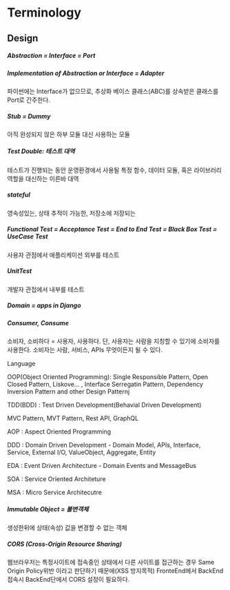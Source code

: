 # Terminology

## Design

##### Abstraction = Interface = Port

##### Implementation of Abstraction or Interface = Adapter

파이썬에는 Interface가 없으므로, 추상화 베이스 클래스(ABC)를 상속받은 클래스를 Port로 간주한다.

##### Stub = Dummy

아직 완성되지 않은 하부 모듈 대신 사용하는 모듈

##### Test Double: 테스트 대역

테스트가 진행되는 동안 운영환경에서 사용될 특정 함수, 데이터 모듈, 혹은 라이브러리 역할을 대신하는 이른바 대역

##### stateful

영속성있는, 상태 추적이 가능한, 저장소에 저장되는

##### Functional Test = Acceptance Test = End to End Test = Black Box Test = UseCase Test

사용자 관점에서 애플리케이션 외부를 테스트

##### UnitTest

개발자 관접에서 내부를 테스트

##### Domain = apps in Django

##### Consumer, Consume

소비자, 소비하다 = 사용자, 사용하다. 단, 사용자는 사람을 지칭할 수 있기에 소비자를 사용한다. 소비자는 사람, 서비스, APIs 무엇이든지 될 수 있다.

Language 

OOP(Object Oriented Programming): Single Responsible Pattern, Open Closed Pattern, Liskove... , Interface Serregatin Pattern, Dependency Inversion Pattern and other Design Patternj

TDD(BDD) : Test Driven Development(Behavial Driven Development)

MVC Pattern, MVT Pattern, Rest API, GraphQL

AOP : Aspect Oriented Programming

DDD : Domain Driven Development - Domain Model, APIs, Interface, Service, External I/O, ValueObject, Aggregate, Entity

EDA : Event Driven Architecture - Domain Events and MessageBus

SOA : Service Oriented Architeture

MSA : Micro Service Architecutre 

##### Immutable Object = 불변객체

생성한뒤에 상태(속성) 값을 변경할 수 없는 객체

##### CORS (Cross-Origin Resource Sharing)

웹브라우저는 특정사이트에 접속중인 상태에서 다른 사이트를 접근하는 경우 Same Origin Policy위반 이라고 판단하기 때문에(XSS 방지목적) FronteEnd에서 BackEnd접속시 BackEnd단에서 CORS 설정이 필요하다.